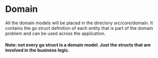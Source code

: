 # Domain

All the domain models will be placed in the directory src/core/domain. It contains the go struct definition of each entity that is part of the domain problem and can be used across the application.

#### Note: not every go struct is a domain model. Just the structs that are involved in the business logic.
